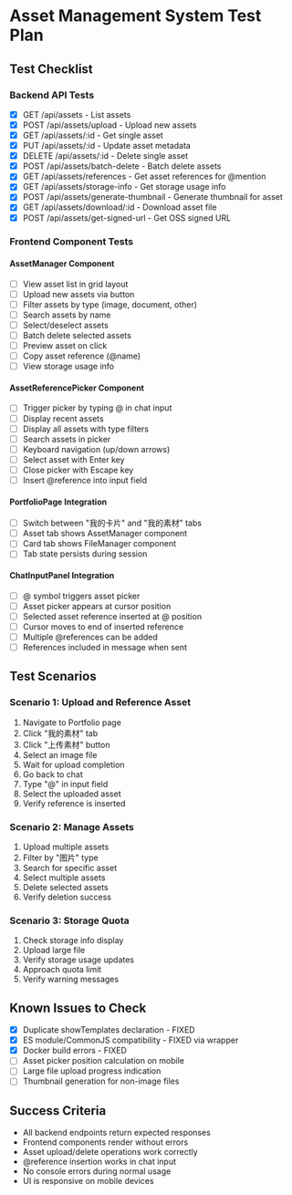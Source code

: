 # Asset Management System Test Plan

## Test Checklist

### Backend API Tests
- [x] GET /api/assets - List assets
- [x] POST /api/assets/upload - Upload new assets
- [x] GET /api/assets/:id - Get single asset
- [x] PUT /api/assets/:id - Update asset metadata
- [x] DELETE /api/assets/:id - Delete single asset
- [x] POST /api/assets/batch-delete - Batch delete assets
- [x] GET /api/assets/references - Get asset references for @mention
- [x] GET /api/assets/storage-info - Get storage usage info
- [x] POST /api/assets/generate-thumbnail - Generate thumbnail for asset
- [x] GET /api/assets/download/:id - Download asset file
- [x] POST /api/assets/get-signed-url - Get OSS signed URL

### Frontend Component Tests

#### AssetManager Component
- [ ] View asset list in grid layout
- [ ] Upload new assets via button
- [ ] Filter assets by type (image, document, other)
- [ ] Search assets by name
- [ ] Select/deselect assets
- [ ] Batch delete selected assets
- [ ] Preview asset on click
- [ ] Copy asset reference (@name)
- [ ] View storage usage info

#### AssetReferencePicker Component
- [ ] Trigger picker by typing @ in chat input
- [ ] Display recent assets
- [ ] Display all assets with type filters
- [ ] Search assets in picker
- [ ] Keyboard navigation (up/down arrows)
- [ ] Select asset with Enter key
- [ ] Close picker with Escape key
- [ ] Insert @reference into input field

#### PortfolioPage Integration
- [ ] Switch between "我的卡片" and "我的素材" tabs
- [ ] Asset tab shows AssetManager component
- [ ] Card tab shows FileManager component
- [ ] Tab state persists during session

#### ChatInputPanel Integration
- [ ] @ symbol triggers asset picker
- [ ] Asset picker appears at cursor position
- [ ] Selected asset reference inserted at @ position
- [ ] Cursor moves to end of inserted reference
- [ ] Multiple @references can be added
- [ ] References included in message when sent

## Test Scenarios

### Scenario 1: Upload and Reference Asset
1. Navigate to Portfolio page
2. Click "我的素材" tab
3. Click "上传素材" button
4. Select an image file
5. Wait for upload completion
6. Go back to chat
7. Type "@" in input field
8. Select the uploaded asset
9. Verify reference is inserted

### Scenario 2: Manage Assets
1. Upload multiple assets
2. Filter by "图片" type
3. Search for specific asset
4. Select multiple assets
5. Delete selected assets
6. Verify deletion success

### Scenario 3: Storage Quota
1. Check storage info display
2. Upload large file
3. Verify storage usage updates
4. Approach quota limit
5. Verify warning messages

## Known Issues to Check
- [x] Duplicate showTemplates declaration - FIXED
- [x] ES module/CommonJS compatibility - FIXED via wrapper
- [x] Docker build errors - FIXED
- [ ] Asset picker position calculation on mobile
- [ ] Large file upload progress indication
- [ ] Thumbnail generation for non-image files

## Success Criteria
- All backend endpoints return expected responses
- Frontend components render without errors
- Asset upload/delete operations work correctly
- @reference insertion works in chat input
- No console errors during normal usage
- UI is responsive on mobile devices